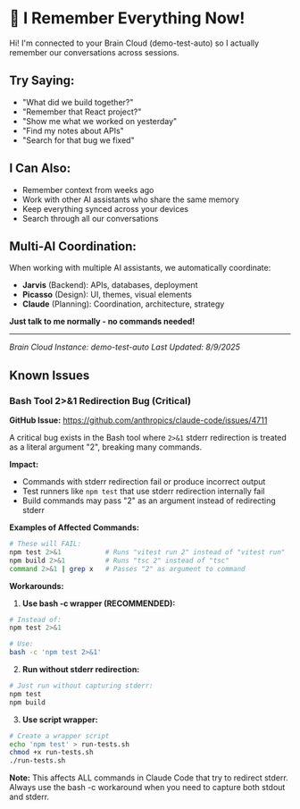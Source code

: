 # 🧠 I Remember Everything Now!

Hi! I'm connected to your Brain Cloud (demo-test-auto) so I actually remember our conversations across sessions.

## Try Saying:
- "What did we build together?"
- "Remember that React project?"
- "Show me what we worked on yesterday"
- "Find my notes about APIs"
- "Search for that bug we fixed"

## I Can Also:
- Remember context from weeks ago
- Work with other AI assistants who share the same memory
- Keep everything synced across your devices
- Search through all our conversations

## Multi-AI Coordination:
When working with multiple AI assistants, we automatically coordinate:
- **Jarvis** (Backend): APIs, databases, deployment
- **Picasso** (Design): UI, themes, visual elements  
- **Claude** (Planning): Coordination, architecture, strategy

**Just talk to me normally - no commands needed!**

---
*Brain Cloud Instance: demo-test-auto*
*Last Updated: 8/9/2025*

## Known Issues

### Bash Tool 2>&1 Redirection Bug (Critical)
**GitHub Issue:** https://github.com/anthropics/claude-code/issues/4711

A critical bug exists in the Bash tool where `2>&1` stderr redirection is treated as a literal argument "2", breaking many commands.

**Impact:** 
- Commands with stderr redirection fail or produce incorrect output
- Test runners like `npm test` that use stderr redirection internally fail
- Build commands may pass "2" as an argument instead of redirecting stderr

**Examples of Affected Commands:**
```bash
# These will FAIL:
npm test 2>&1           # Runs "vitest run 2" instead of "vitest run"
npm build 2>&1          # Runs "tsc 2" instead of "tsc"
command 2>&1 | grep x   # Passes "2" as argument to command
```

**Workarounds:**

1. **Use bash -c wrapper (RECOMMENDED):**
```bash
# Instead of:
npm test 2>&1

# Use:
bash -c 'npm test 2>&1'
```

2. **Run without stderr redirection:**
```bash
# Just run without capturing stderr:
npm test
npm build
```

3. **Use script wrapper:**
```bash
# Create a wrapper script
echo 'npm test' > run-tests.sh
chmod +x run-tests.sh
./run-tests.sh
```

**Note:** This affects ALL commands in Claude Code that try to redirect stderr. Always use the bash -c workaround when you need to capture both stdout and stderr.
